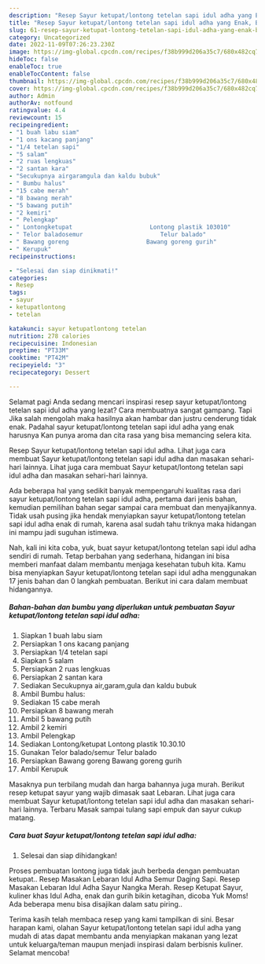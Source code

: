 ```yaml
---
description: "Resep Sayur ketupat/lontong tetelan sapi idul adha yang Enak, Buat Buka Puasa}"
title: "Resep Sayur ketupat/lontong tetelan sapi idul adha yang Enak, Buat Buka Puasa}"
slug: 61-resep-sayur-ketupat-lontong-tetelan-sapi-idul-adha-yang-enak-buat-buka-puasa
category: Uncategorized
date: 2022-11-09T07:26:23.230Z
image: https://img-global.cpcdn.com/recipes/f38b999d206a35c7/680x482cq70/sayur-ketupatlontong-tetelan-sapi-idul-adha-foto-resep-utama.jpg
hideToc: false
enableToc: true
enableTocContent: false
thumbnail: https://img-global.cpcdn.com/recipes/f38b999d206a35c7/680x482cq70/sayur-ketupatlontong-tetelan-sapi-idul-adha-foto-resep-utama.jpg
cover: https://img-global.cpcdn.com/recipes/f38b999d206a35c7/680x482cq70/sayur-ketupatlontong-tetelan-sapi-idul-adha-foto-resep-utama.jpg
author: Admin
authorAv: notfound
ratingvalue: 4.4
reviewcount: 15
recipeingredient:
- "1 buah labu siam"
- "1 ons kacang panjang"
- "1/4 tetelan sapi"
- "5 salam"
- "2 ruas lengkuas"
- "2 santan kara"
- "Secukupnya airgaramgula dan kaldu bubuk"
- " Bumbu halus"
- "15 cabe merah"
- "8 bawang merah"
- "5 bawang putih"
- "2 kemiri"
- " Pelengkap"
- " Lontongketupat                      Lontong plastik 103010"
- " Telor baladosemur                      Telur balado"
- " Bawang goreng                      Bawang goreng gurih"
- " Kerupuk"
recipeinstructions:

- "Selesai dan siap dinikmati!"
categories:
- Resep
tags:
- sayur
- ketupatlontong
- tetelan

katakunci: sayur ketupatlontong tetelan 
nutrition: 278 calories
recipecuisine: Indonesian
preptime: "PT33M"
cooktime: "PT42M"
recipeyield: "3"
recipecategory: Dessert

---
```



Selamat pagi Anda sedang mencari inspirasi resep sayur ketupat/lontong tetelan sapi idul adha yang lezat? Cara membuatnya sangat gampang. Tapi Jika salah mengolah maka hasilnya akan hambar dan justru cenderung tidak enak. Padahal sayur ketupat/lontong tetelan sapi idul adha yang enak harusnya Kan punya aroma dan cita rasa yang bisa memancing selera kita.


Resep Sayur ketupat/lontong tetelan sapi idul adha. Lihat juga cara membuat Sayur ketupat/lontong tetelan sapi idul adha dan masakan sehari-hari lainnya. Lihat juga cara membuat Sayur ketupat/lontong tetelan sapi idul adha dan masakan sehari-hari lainnya.

Ada beberapa hal yang sedikit banyak mempengaruhi kualitas rasa dari sayur ketupat/lontong tetelan sapi idul adha, pertama dari jenis bahan, kemudian pemilihan bahan segar sampai cara membuat dan menyajikannya. Tidak usah pusing jika hendak menyiapkan sayur ketupat/lontong tetelan sapi idul adha enak di rumah, karena asal sudah tahu triknya maka hidangan ini mampu jadi suguhan istimewa.


Nah, kali ini kita coba, yuk, buat sayur ketupat/lontong tetelan sapi idul adha sendiri di rumah. Tetap berbahan yang sederhana, hidangan ini bisa memberi manfaat dalam membantu menjaga kesehatan tubuh kita. Kamu bisa menyiapkan Sayur ketupat/lontong tetelan sapi idul adha menggunakan 17 jenis bahan dan 0 langkah pembuatan. Berikut ini cara dalam membuat hidangannya.

<!--inarticleads1-->

##### Bahan-bahan dan bumbu yang diperlukan untuk pembuatan Sayur ketupat/lontong tetelan sapi idul adha:

1. Siapkan 1 buah labu siam
1. Persiapkan 1 ons kacang panjang
1. Persiapkan 1/4 tetelan sapi
1. Siapkan 5 salam
1. Persiapkan 2 ruas lengkuas
1. Persiapkan 2 santan kara
1. Sediakan Secukupnya air,garam,gula dan kaldu bubuk
1. Ambil  Bumbu halus:
1. Sediakan 15 cabe merah
1. Persiapkan 8 bawang merah
1. Ambil 5 bawang putih
1. Ambil 2 kemiri
1. Ambil  Pelengkap
1. Sediakan  Lontong/ketupat                      Lontong plastik 10.30.10
1. Gunakan  Telor balado/semur                      Telur balado
1. Persiapkan  Bawang goreng                      Bawang goreng gurih
1. Ambil  Kerupuk


Masaknya pun terbilang mudah dan harga bahannya juga murah. Berikut resep ketupat sayur yang wajib dimasak saat Lebaran. Lihat juga cara membuat Sayur ketupat/lontong tetelan sapi idul adha dan masakan sehari-hari lainnya. Terbaru Masak sampai tulang sapi empuk dan sayur cukup matang. 

<!--inarticleads2-->

##### Cara buat Sayur ketupat/lontong tetelan sapi idul adha:


1. Selesai dan siap dihidangkan!

Proses pembuatan lontong juga tidak jauh berbeda dengan pembuatan ketupat.. Resep Masakan Lebaran Idul Adha Semur Daging Sapi. Resep Masakan Lebaran Idul Adha Sayur Nangka Merah. Resep Ketupat Sayur, kuliner khas Idul Adha, enak dan gurih bikin ketagihan, dicoba Yuk Moms! Ada beberapa menu bisa disajikan dalam satu piring.. 

Terima kasih telah membaca resep yang kami tampilkan di sini. Besar harapan kami, olahan Sayur ketupat/lontong tetelan sapi idul adha yang mudah di atas dapat membantu anda menyiapkan makanan yang lezat untuk keluarga/teman maupun menjadi inspirasi dalam berbisnis kuliner. Selamat mencoba!
